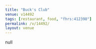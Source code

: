 ```yaml
---
title: "Buck's Club"
venue: v14492
tags: [restaurant, food, "fhrs:412398"]
permalink: /v/14492/
layout: venue
---
```

null